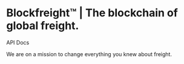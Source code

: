 Blockfreight™ | The blockchain of global freight. 
=================================================

API Docs

We are on a mission to change everything you knew about freight.
